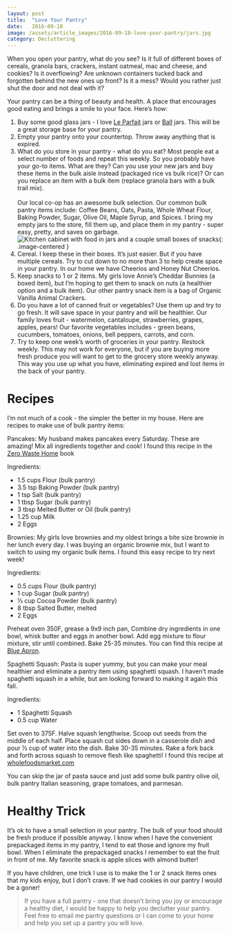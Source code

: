 ```yaml
---
layout: post
title:  "Love Your Pantry"
date:   2016-09-18
image: /assets/article_images/2016-09-18-love-your-pantry/jars.jpg
category: Decluttering
---
```


When you open your pantry, what do you see? Is it full of different boxes of cereals, granola bars, crackers, instant oatmeal, mac and cheese, and cookies? Is it overflowing? Are unknown containers  tucked back and forgotten behind the new ones up front? Is it a mess? Would you rather just shut the door and not deal with it?

Your pantry can be a thing of beauty and health. A place that encourages good eating and brings a smile to your face. Here’s how:

1. Buy some good glass jars - I love [Le Parfait](http://www.leparfait.com/) jars or [Ball](https://www.freshpreserving.com/jars/) jars. This will be a great storage base for your pantry.
2. Empty your pantry onto your countertop. Throw away anything that is expired.
3. What do you store in your pantry - what do you eat? Most people eat a select number of foods and repeat this weekly. So you probably have your go-to items. What are they? Can you use your new jars and buy these items in the bulk aisle instead (packaged rice vs bulk rice)? Or can you replace an item with a bulk item (replace granola bars with a bulk trail mix).
<br><br>Our local co-op has an awesome bulk selection. Our common bulk pantry items include: Coffee Beans, Oats, Pasta, Whole Wheat Flour, Baking Powder, Sugar, Olive Oil, Maple Syrup, and Spices. I bring my empty jars to the store, fill them up, and place them in my pantry - super easy, pretty, and saves on garbage.
![Kitchen cabinet with food in jars and a couple small boxes of snacks]({{site.url}}/assets/article_images/2016-09-18-love-your-pantry/pantry.jpg){: .image-centered }
4. Cereal. I  keep these in their boxes. It’s just easier. But if you have multiple cereals. Try to cut down to no more than 3 to help create space in your pantry. In our home we have Cheerios and Honey Nut Cheerios.
5. Keep snacks to 1 or 2  items. My girls love Annie’s Cheddar Bunnies (a boxed item), but I’m hoping to get them to snack on nuts (a healthier option and a bulk item). Our other pantry snack item is a bag of Organic Vanilla Animal Crackers.
6. Do you have a lot of canned fruit or vegetables? Use them up and try to go fresh. It will save space in your pantry and will be healthier. Our family loves fruit - watermelon, cantaloupe, strawberries, grapes, apples, pears! Our favorite vegetables includes - green beans, cucumbers, tomatoes, onions, bell peppers, carrots, and corn.
7. Try to keep one week’s worth of groceries in your pantry. Restock weekly. This may not work for everyone, but if you are buying more fresh produce you will want to get to the grocery store weekly anyway. This way you use up what you have, eliminating expired and lost items in the back of your pantry.

# Recipes #

I’m not much of a cook - the simpler the better in my house. Here are recipes to make use of bulk pantry items:

Pancakes: My husband makes pancakes every Saturday. These are amazing! Mix all ingredients together and cook! I found this recipe in the [Zero Waste Home](https://www.amazon.com/Zero-Waste-Home-Ultimate-Simplifying/dp/1451697686) book

Ingredients:

* 1.5 cups	Flour (bulk pantry)
* 3.5 tsp	Baking Powder (bulk pantry)
* 1 tsp 		Salt (bulk pantry)
* 1 tbsp	Sugar (bulk pantry)
* 3 tbsp	Melted Butter or Oil (bulk pantry)
* 1.25 cup	Milk
* 2		Eggs

Brownies: My girls love brownies and my oldest brings a bite size brownie in her lunch every day. I was buying an organic brownie mix, but I want to switch to using my organic bulk items. I found this easy recipe to try next week!

Ingredients:

* 0.5 cups	Flour (bulk pantry)
* 1 cup		Sugar (bulk pantry)
* ⅓ cup	Cocoa Powder (bulk pantry)
* 8 tbsp	Salted Butter, melted
* 2		Eggs

Preheat oven 350F, grease a 9x9 inch pan, Combine dry ingredients in one bowl, whisk butter and eggs in another bowl. Add egg mixture to flour mixture, stir until combined. Bake 25-35 minutes. You can find this recipe at [Blue Apron](http://blog.blueapron.com/five-ingredient-super-easy-brownies/).

Spaghetti Squash: Pasta is super yummy, but you can make your meal healthier and eliminate a pantry item using spaghetti squash. I haven’t made spaghetti squash in a while, but am looking forward to making it again this fall.

Ingredients:

* 1		Spaghetti Squash
* 0.5 cup	Water

Set oven to 375F. Halve squash lengthwise. Scoop out seeds from the middle of each half. Place squash cut sides down in a casserole dish and pour ½ cup of water into the dish. Bake 30-35 minutes. Rake a fork back and forth across squash to remove flesh like spaghetti! I found this recipe at [wholefoodsmarket.com](http://www.wholefoodsmarket.com/recipe/how-cook-spaghetti-squash)

You can skip the jar of pasta sauce and just add some bulk pantry olive oil, bulk pantry Italian seasoning,  grape tomatoes, and parmesan.

# Healthy Trick #

It’s ok to have a small selection in your pantry. The bulk of your food should be fresh produce if possible anyway. I know when I have the convenient prepackaged items in my pantry, I tend to eat those and ignore my fruit bowl. When I eliminate the prepackaged snacks I remember to eat the fruit in front of me. My favorite snack is apple slices with almond butter!

If you have children, one trick I use is to make the 1 or 2 snack items ones that my kids enjoy, but I don’t crave. If we had cookies in our pantry I would be a goner!

> If you have a full pantry - one that doesn’t bring you joy or encourage a healthy diet, I would be happy to help you declutter your pantry. Feel free to email me pantry questions or I can come to your home and help you set up a pantry you will love.
